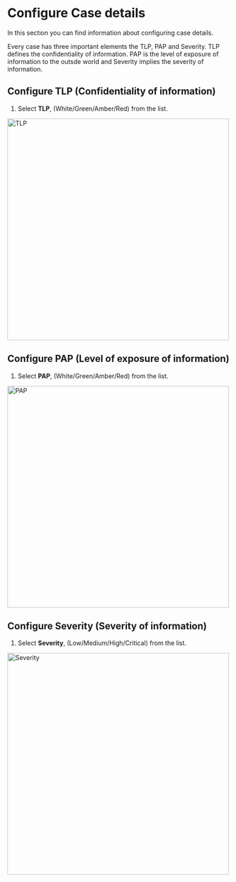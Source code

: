 # Configure Case details

In this section you can find information about configuring case details. 

Every case has three important elements the TLP, PAP and Severity. 
TLP defines the confidentiality of information. PAP is the level of exposure of information to the outsde world and Severity implies the severity of information. 

## Configure TLP (Confidentiality of information)

1. Select **TLP**, (White/Green/Amber/Red) from the list.

<img src="/thehive/images/user-guides/analyst-corner/cases-list/configure-tlp.png" alt="TLP" width="500" height="500"/>


## Configure PAP (Level of exposure of information)

1. Select **PAP**, (White/Green/Amber/Red) from the list.

<img src="/thehive/images/user-guides/analyst-corner/cases-list/configure-pap.png" alt="PAP" width="500" height="500"/>


## Configure Severity (Severity of information)

1. Select **Severity**, (Low/Medium/High/Critical) from the list.

<img src="/thehive/images/user-guides/analyst-corner/cases-list/configure-severity.png" alt="Severity" width="500" height="500"/>